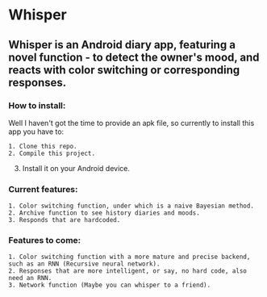 # Whisper
## Whisper is an Android diary app, featuring a novel function - to detect the owner's mood, and reacts with color switching or corresponding responses.

### How to install:
Well I haven't got the time to provide an apk file, so currently to install this app you have to:
    
    1. Clone this repo.
    2. Compile this project.
    3. Install it on your Android device.

### Current features:
    
    1. Color switching function, under which is a naive Bayesian method.
    2. Archive function to see history diaries and moods.
    3. Responds that are hardcoded.
    
### Features to come:
    
    1. Color switching function with a more mature and precise backend, such as an RNN (Recursive neural network).
    2. Responses that are more intelligent, or say, no hard code, also need an RNN.
    3. Network function (Maybe you can whisper to a friend).
